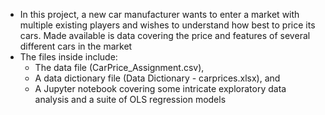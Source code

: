 - In this project, a new car manufacturer wants to enter a market with multiple existing players and wishes to understand how best to price its cars. Made available is data covering the price and features of several different cars in the market
- The files inside include:
  - The data file (CarPrice_Assignment.csv),
  - A data dictionary file (Data Dictionary - carprices.xlsx), and
  - A Jupyter notebook covering some intricate exploratory data analysis and a suite of OLS regression models